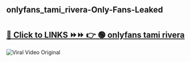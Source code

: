 
 ## onlyfans_tami_rivera-Only-Fans-Leaked

# <h2><a href="https://clipsfans.com/onlyfans_tami_rivera&ref=git">🔗 Click to LINKS ⏩⏩ 👉 🟢 onlyfans tami rivera </a></h2>

<a href="https://clipsfans.com/onlyfans_tami_rivera&ref=git" rel="nofollow" data-target="animated-image.originalLink"><img src="https://i.ibb.co.com/xMMVF88/686577567.gif" alt="Viral Video Original" style="max-width: 100%; display: inline-block;" data-target="animated-image.originalImage"></a>
